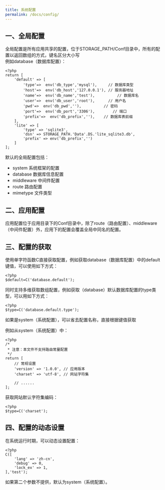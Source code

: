 ```yaml
---
title: 系统配置
permalink: /docs/config/
---
```


## 一、全局配置
全局配置是所有应用共享的配置，位于STORAGE_PATH/Conf目录中，所有的配置以返回数组的方式，键名区分大小写  
例如database（数据库配置）：

```
<?php
return [
	'default' => [
		'type'=>  env('db_type','mysql'),     // 数据库类型
		'host'=>  env('db_host','127.0.0.1'), // 服务器地址
		'name'=>  env('db_name','test'),          // 数据库名
		'user'=>  env('db_user','root'),      // 用户名
		'pwd'=>  env('db_pwd',''),          // 密码
		'port'=>  env('db_port','3306'),        // 端口
		'prefix'=>  env('db_prefix',''),    // 数据库表前缀
	],
	'lite' => [
		'type' => 'sqlite3',
		'dsn' => STORAGE_PATH.'Data'.DS.'lite_sqlite3.db',
		'prefix' => env('db_prefix','')
	]
];
```
默认的全局配置包括：  
- system 系统框架的配置
- database 数据库信息配置
- middleware 中间件配置
- route 路由配置
- mimetype 文件类型

## 二、应用配置
应用配置位于应用目录下的Conf目录中，除了route（路由配置）、middleware（中间件配置）外，应用下的配置会覆盖全局中同名的配置。

## 三、配置的获取
使用单字符函数C直接获取配置，例如获取database（数据库配置）中的default键值，可以使用如下方式：

```
<?php
$default=C('database.default');
```
同时支持多维获取数组配置，例如获取（database）默认数据库配置的type类型，可以用如下方式：

```
<?php
$type=C('database.default.type');
```
如果是system（系统配置），可以省去配置名称，直接根据键值获取

例如从system（系统配置）中：

```
<?php
/*
 * 注意：本文件不支持路由常量配置
 */
return [
	// 常规设置
	'version' => '1.0.0', // 应用版本
	'charset' => 'utf-8', // 网站字符集

	// ......
];
```
获取网站默认字符集编码：

```
<?php
$type=C('charset');
```
## 四、配置的动态设置
在系统运行时期，可以动态设置配置：

```
<?php
C([
	'lang' => 'zh-cn',
	'debug' => 0, 
	'lock_ex' => 1,
],'test');
```
如果第二个参数不提供，默认为system（系统配置）。
